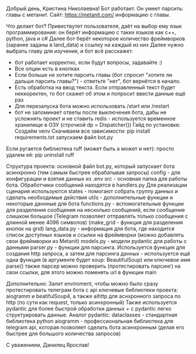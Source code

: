 Добрый день, Кристина Николаевна! Бот работает. Он умеет парсить:
главы с метанит. Сайт: https://metanit.com/
информацию с главы.

Что делает бот?
Привествутет пользователя, даёт на выбор ему язык программирования:
он берёт информацию с таких языков как c++, python, java и c#
Далее бот берёт некоторое количество фреймворков (заранее заданы в land_data) и ссылку на каждый из них
Далее нужно выбрать главу для изучения, и бот всё расскажет.

* бот работает корректно, если будут вопросы, задавайте :)
* Все опции есть в кнопках
* Если больше не хотите парсить главы (бот спросит "хотите ли дальше парсить главы?") - ответьте "нет", бот вернётся в начало.
* Есть обработка на ввод текста. Если отправленный текст будет неккоректен, то бот скажет об этом и попросит ввести данные ещё раз
* Для перезапуска бота можно использовать /start или /restart
* бот не запоминает ответы после выключения бота, дабы не усложнять проект и не ставить redis - используется временное хранилище в ОЗУ (строчкой dp = Dispatcher())
Гайд по установке:
Создаём venv
Скачиваем все зависимости: pip install requirements.txt
запускаем файл bot.py

Если ругается библиотека ruff (может быть а может и нет):
просто удалем её: pip uninstall ruff

Структура проекта:
основной файл bot.py, который запускает бота асинхронно (тем самым быстрее обрабатывая запросы)
config - для конфигурации и взятия данных из .env
src - основная папка для работы бота. Обработчики сообщений находятся в handlers.py
Для реализации сценария используются states - помогают собрать группу данных и сделать необходимые действия
utils - дополнительные функции и некоторые даннные для бота
functions.py - вспомогательные функции для разделения сообщения на несколько сообщений, если сообщение слишком большое 
(Telegram позволяет отправлять только сообщения с длинной менее 4096 символов)
(make_grid - функция для разделения кнопок на grid)
lang_data.py - информация для бота, где находится список доступных языков и ссылки на фреймворки (можно добавлять свои фреймворки из Metanit)
models.py - модели pydantic для работы с данными 
parser.py - функции для парсинга. Используется функция для создания http запроса, 
а затем для парсинга данных - используется ещё одна функция (в аргументе будет soup: BeautifulSoup) или ключевое имя parse()
также парсер можно проверить (протестировать парсинг) на свои ссылки, для этого можно поменять url в функции main


Дополнительно: 
Залит enviroment, чтобы можно было сразу протестировать телеграм бота с api
ключевые библиотеки проекта: aiogramm и beatifulSoup4, а также aihttp для аснхронного запроса по http (по сути как request, только асинхронный)
Также используется pydantic для более быстрой обработки данных + с pydantic легко структуировать данные. Аналог pydantic: dataclasses - стандартная библиотека python
aiogramm - профессиональная библиотека для telegram api, которая позволяет сделать бота асинхронным (делая его быстрее для большого количества запросов)

С уважением, Данилец Ярослав!
